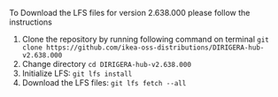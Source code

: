 To Download the LFS files for version 2.638.000 please follow the instructions

1. Clone the repository by running following command on terminal `git clone https://github.com/ikea-oss-distributions/DIRIGERA-hub-v2.638.000`
2. Change directory `cd DIRIGERA-hub-v2.638.000`
3. Initialize LFS: `git lfs install`
4. Download the LFS files: `git lfs fetch --all`
